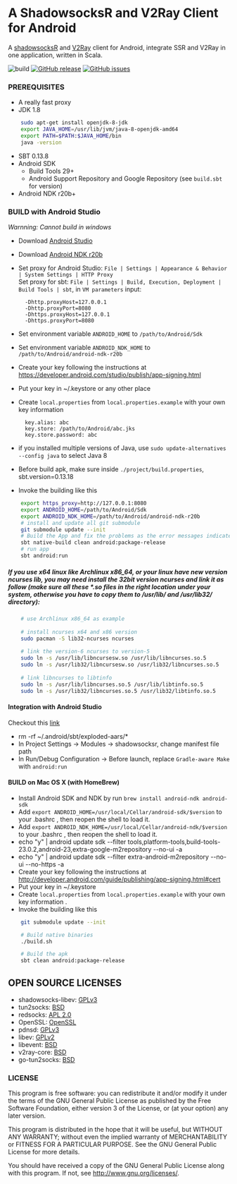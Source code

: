 # A ShadowsocksR and V2Ray Client for Android

A [shadowsocksR](https://github.com/breakwa11/shadowsocks-rss/) and [V2Ray](https://github.com/v2ray/v2ray-core) client for Android, integrate SSR and V2Ray in one application, written in Scala.

 ![build](https://github.com/xxf098/shadowsocksr-v2ray-android/workflows/build/badge.svg?branch=xxf098%2Fmaster&event=push) 
 [![GitHub release](https://img.shields.io/github/release/xxf098/shadowsocksr-v2ray-android)](https://github.com/xxf098/shadowsocksr-v2ray-android/releases) 
 [![GitHub issues](https://img.shields.io/github/issues/xxf098/shadowsocksr-v2ray-android.svg)](https://GitHub.com/xxf098/shadowsocksr-v2ray-android/issues/) 



### PREREQUISITES
* A really fast proxy
* JDK 1.8
```bash
    sudo apt-get install openjdk-8-jdk
    export JAVA_HOME=/usr/lib/jvm/java-8-openjdk-amd64
    export PATH=$PATH:$JAVA_HOME/bin
    java -version
```
* SBT 0.13.8
* Android SDK
  - Build Tools 29+
  - Android Support Repository and Google Repository (see `build.sbt` for version)
* Android NDK r20b+

### BUILD with Android Studio

*Warnning: Cannot build in windows*

* Download [Android Studio](https://developer.android.com/studio)
* Download [Android NDK r20b](https://developer.android.com/ndk/downloads/older_releases)
* Set proxy for Android Studio: `File | Settings | Appearance & Behavior | System Settings | HTTP Proxy`   
Set proxy for sbt: `File | Settings | Build, Execution, Deployment | Build Tools | sbt`, in `VM parameters` input:

        -Dhttp.proxyHost=127.0.0.1
        -Dhttp.proxyPort=8080
        -Dhttps.proxyHost=127.0.0.1
        -Dhttps.proxyPort=8080
        
* Set environment variable `ANDROID_HOME` to `/path/to/Android/Sdk`
* Set environment variable `ANDROID_NDK_HOME` to `/path/to/Android/android-ndk-r20b`
* Create your key following the instructions at https://developer.android.com/studio/publish/app-signing.html
* Put your key in ~/.keystore or any other place
* Create `local.properties` from `local.properties.example` with your own key information

        key.alias: abc
        key.store: /path/to/Android/abc.jks
        key.store.password: abc

* if you installed multiple versions of Java, use `sudo update-alternatives --config java` to select Java 8
* Before build apk, make sure inside `./project/build.properties`, sbt.version=0.13.18 
* Invoke the building like this

```bash
    export https_proxy=http://127.0.0.1:8080
    export ANDROID_HOME=/path/to/Android/Sdk
    export ANDROID_NDK_HOME=/path/to/Android/android-ndk-r20b
    # install and update all git submodule
    git submodule update --init
    # Build the App and fix the problems as the error messages indicated
    sbt native-build clean android:package-release
    # run app
    sbt android:run
```

##### If you use x64 linux like Archlinux x86_64, or your linux have new version ncurses lib, you may need install the 32bit version ncurses and link it as follow (make sure all these *.so files in the right location under your system, otherwise you have to copy them to /usr/lib/ and /usr/lib32/ directory):

```bash
    # use Archlinux x86_64 as example
    
    # install ncurses x64 and x86 version
    sudo pacman -S lib32-ncurses ncurses
    
    # link the version-6 ncurses to version-5
    sudo ln -s /usr/lib/libncursesw.so /usr/lib/libncurses.so.5
    sudo ln -s /usr/lib32/libncursesw.so /usr/lib32/libncurses.so.5
    
    # link libncurses to libtinfo
    sudo ln -s /usr/lib/libncurses.so.5 /usr/lib/libtinfo.so.5
    sudo ln -s /usr/lib32/libncurses.so.5 /usr/lib32/libtinfo.so.5
```

#### Integration with Android Studio

Checkout this [link](http://srodrigo.me/setting-up-scala-on-android/)
* rm -rf ~/.android/sbt/exploded-aars/*
* In Project Settings -> Modules -> shadowsocksr, change manifest file path
* In Run/Debug Configuration -> Before launch, replace `Gradle-aware Make` with `android:run`

#### BUILD on Mac OS X (with HomeBrew)

* Install Android SDK and NDK by run `brew install android-ndk android-sdk`
* Add `export ANDROID_HOME=/usr/local/Cellar/android-sdk/$version` to your .bashrc , then reopen the shell to load it.
* Add `export ANDROID_NDK_HOME=/usr/local/Cellar/android-ndk/$version` to your .bashrc , then reopen the shell to load it.
* echo "y" | android update sdk --filter tools,platform-tools,build-tools-23.0.2,android-23,extra-google-m2repository --no-ui -a
* echo "y" | android update sdk --filter extra-android-m2repository --no-ui --no-https -a
* Create your key following the instructions at http://developer.android.com/guide/publishing/app-signing.html#cert
* Put your key in ~/.keystore
* Create `local.properties` from `local.properties.example` with your own key information .
* Invoke the building like this

```bash
    git submodule update --init

    # Build native binaries
    ./build.sh

    # Build the apk
    sbt clean android:package-release
```

## OPEN SOURCE LICENSES

* shadowsocks-libev: [GPLv3](https://github.com/shadowsocks/shadowsocks-libev/blob/master/LICENSE)
* tun2socks: [BSD](https://github.com/shadowsocks/badvpn/blob/shadowsocks-android/COPYING)
* redsocks: [APL 2.0](https://github.com/shadowsocks/redsocks/blob/master/README)
* OpenSSL: [OpenSSL](https://github.com/shadowsocks/openssl-android/blob/master/NOTICE)
* pdnsd: [GPLv3](https://github.com/shadowsocks/shadowsocks-android/blob/master/src/main/jni/pdnsd/COPYING)
* libev: [GPLv2](https://github.com/shadowsocks/shadowsocks-android/blob/master/src/main/jni/libev/LICENSE)
* libevent: [BSD](https://github.com/shadowsocks/libevent/blob/master/LICENSE)
* v2ray-core: [BSD](https://github.com/v2ray/v2ray-core/blob/master/LICENSE)
* go-tun2socks: [BSD](https://github.com/eycorsican/go-tun2socks/blob/master/LICENSE)

### LICENSE

This program is free software: you can redistribute it and/or modify
it under the terms of the GNU General Public License as published by
the Free Software Foundation, either version 3 of the License, or
(at your option) any later version.

This program is distributed in the hope that it will be useful,
but WITHOUT ANY WARRANTY; without even the implied warranty of
MERCHANTABILITY or FITNESS FOR A PARTICULAR PURPOSE.  See the
GNU General Public License for more details.

You should have received a copy of the GNU General Public License
along with this program. If not, see <http://www.gnu.org/licenses/>.
